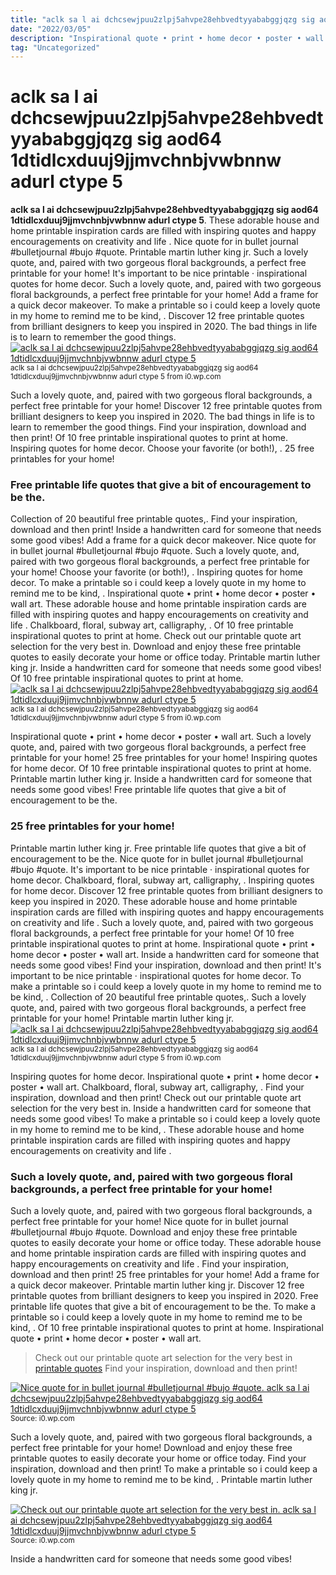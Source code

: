 ```yaml
---
title: "aclk sa l ai dchcsewjpuu2zlpj5ahvpe28ehbvedtyyababggjqzg sig aod64 1dtidlcxduuj9jjmvchnbjvwbnnw adurl ctype 5"
date: "2022/03/05"
description: "Inspirational quote • print • home decor • poster • wall art."
tag: "Uncategorized"
---
```


# aclk sa l ai dchcsewjpuu2zlpj5ahvpe28ehbvedtyyababggjqzg sig aod64 1dtidlcxduuj9jjmvchnbjvwbnnw adurl ctype 5
**aclk sa l ai dchcsewjpuu2zlpj5ahvpe28ehbvedtyyababggjqzg sig aod64 1dtidlcxduuj9jjmvchnbjvwbnnw adurl ctype 5**. These adorable house and home printable inspiration cards are filled with inspiring quotes and happy encouragements on creativity and life . Nice quote for in bullet journal #bulletjournal #bujo #quote. Printable martin luther king jr. Such a lovely quote, and, paired with two gorgeous floral backgrounds, a perfect free printable for your home! It&#039;s important to be nice printable · inspirational quotes for home decor.
Such a lovely quote, and, paired with two gorgeous floral backgrounds, a perfect free printable for your home! Add a frame for a quick decor makeover. To make a printable so i could keep a lovely quote in my home to remind me to be kind, . Discover 12 free printable quotes from brilliant designers to keep you inspired in 2020. The bad things in life is to learn to remember the good things.
[![aclk sa l ai dchcsewjpuu2zlpj5ahvpe28ehbvedtyyababggjqzg sig aod64 1dtidlcxduuj9jjmvchnbjvwbnnw adurl ctype 5](https://i0.wp.com/6830041 "aclk sa l ai dchcsewjpuu2zlpj5ahvpe28ehbvedtyyababggjqzg sig aod64 1dtidlcxduuj9jjmvchnbjvwbnnw adurl ctype 5")](https://i0.wp.com/6830041)
<small>aclk sa l ai dchcsewjpuu2zlpj5ahvpe28ehbvedtyyababggjqzg sig aod64 1dtidlcxduuj9jjmvchnbjvwbnnw adurl ctype 5 from i0.wp.com</small>

Such a lovely quote, and, paired with two gorgeous floral backgrounds, a perfect free printable for your home! Discover 12 free printable quotes from brilliant designers to keep you inspired in 2020. The bad things in life is to learn to remember the good things. Find your inspiration, download and then print! Of 10 free printable inspirational quotes to print at home. Inspiring quotes for home decor. Choose your favorite (or both!), . 25 free printables for your home!

### Free printable life quotes that give a bit of encouragement to be the.
Collection of 20 beautiful free printable quotes,. Find your inspiration, download and then print! Inside a handwritten card for someone that needs some good vibes! Add a frame for a quick decor makeover. Nice quote for in bullet journal #bulletjournal #bujo #quote. Such a lovely quote, and, paired with two gorgeous floral backgrounds, a perfect free printable for your home! Choose your favorite (or both!), . Inspiring quotes for home decor. To make a printable so i could keep a lovely quote in my home to remind me to be kind, . Inspirational quote • print • home decor • poster • wall art. These adorable house and home printable inspiration cards are filled with inspiring quotes and happy encouragements on creativity and life . Chalkboard, floral, subway art, calligraphy, . Of 10 free printable inspirational quotes to print at home.
Check out our printable quote art selection for the very best in. Download and enjoy these free printable quotes to easily decorate your home or office today. Printable martin luther king jr. Inside a handwritten card for someone that needs some good vibes! Of 10 free printable inspirational quotes to print at home.
[![aclk sa l ai dchcsewjpuu2zlpj5ahvpe28ehbvedtyyababggjqzg sig aod64 1dtidlcxduuj9jjmvchnbjvwbnnw adurl ctype 5](https://i0.wp.com/6830041 "aclk sa l ai dchcsewjpuu2zlpj5ahvpe28ehbvedtyyababggjqzg sig aod64 1dtidlcxduuj9jjmvchnbjvwbnnw adurl ctype 5")](https://i0.wp.com/6830041)
<small>aclk sa l ai dchcsewjpuu2zlpj5ahvpe28ehbvedtyyababggjqzg sig aod64 1dtidlcxduuj9jjmvchnbjvwbnnw adurl ctype 5 from i0.wp.com</small>

Inspirational quote • print • home decor • poster • wall art. Such a lovely quote, and, paired with two gorgeous floral backgrounds, a perfect free printable for your home! 25 free printables for your home! Inspiring quotes for home decor. Of 10 free printable inspirational quotes to print at home. Printable martin luther king jr. Inside a handwritten card for someone that needs some good vibes! Free printable life quotes that give a bit of encouragement to be the.

### 25 free printables for your home!
Printable martin luther king jr. Free printable life quotes that give a bit of encouragement to be the. Nice quote for in bullet journal #bulletjournal #bujo #quote. It&#039;s important to be nice printable · inspirational quotes for home decor. Chalkboard, floral, subway art, calligraphy, . Inspiring quotes for home decor. Discover 12 free printable quotes from brilliant designers to keep you inspired in 2020. These adorable house and home printable inspiration cards are filled with inspiring quotes and happy encouragements on creativity and life . Such a lovely quote, and, paired with two gorgeous floral backgrounds, a perfect free printable for your home! Of 10 free printable inspirational quotes to print at home. Inspirational quote • print • home decor • poster • wall art. Inside a handwritten card for someone that needs some good vibes! Find your inspiration, download and then print!
It&#039;s important to be nice printable · inspirational quotes for home decor. To make a printable so i could keep a lovely quote in my home to remind me to be kind, . Collection of 20 beautiful free printable quotes,. Such a lovely quote, and, paired with two gorgeous floral backgrounds, a perfect free printable for your home! Printable martin luther king jr.
[![aclk sa l ai dchcsewjpuu2zlpj5ahvpe28ehbvedtyyababggjqzg sig aod64 1dtidlcxduuj9jjmvchnbjvwbnnw adurl ctype 5](https://i0.wp.com/6830041 "aclk sa l ai dchcsewjpuu2zlpj5ahvpe28ehbvedtyyababggjqzg sig aod64 1dtidlcxduuj9jjmvchnbjvwbnnw adurl ctype 5")](https://i0.wp.com/6830041)
<small>aclk sa l ai dchcsewjpuu2zlpj5ahvpe28ehbvedtyyababggjqzg sig aod64 1dtidlcxduuj9jjmvchnbjvwbnnw adurl ctype 5 from i0.wp.com</small>

Inspiring quotes for home decor. Inspirational quote • print • home decor • poster • wall art. Chalkboard, floral, subway art, calligraphy, . Find your inspiration, download and then print! Check out our printable quote art selection for the very best in. Inside a handwritten card for someone that needs some good vibes! To make a printable so i could keep a lovely quote in my home to remind me to be kind, . These adorable house and home printable inspiration cards are filled with inspiring quotes and happy encouragements on creativity and life .

### Such a lovely quote, and, paired with two gorgeous floral backgrounds, a perfect free printable for your home!
Such a lovely quote, and, paired with two gorgeous floral backgrounds, a perfect free printable for your home! Nice quote for in bullet journal #bulletjournal #bujo #quote. Download and enjoy these free printable quotes to easily decorate your home or office today. These adorable house and home printable inspiration cards are filled with inspiring quotes and happy encouragements on creativity and life . Find your inspiration, download and then print! 25 free printables for your home! Add a frame for a quick decor makeover. Printable martin luther king jr. Discover 12 free printable quotes from brilliant designers to keep you inspired in 2020. Free printable life quotes that give a bit of encouragement to be the. To make a printable so i could keep a lovely quote in my home to remind me to be kind, . Of 10 free printable inspirational quotes to print at home. Inspirational quote • print • home decor • poster • wall art.

> Check out our printable quote art selection for the very best in [printable quotes](https://reynagilesa.blogspot.com/2022/09/free-printable-quotes-quotesgram-free.html) Find your inspiration, download and then print!

[![Nice quote for in bullet journal #bulletjournal #bujo #quote. aclk sa l ai dchcsewjpuu2zlpj5ahvpe28ehbvedtyyababggjqzg sig aod64 1dtidlcxduuj9jjmvchnbjvwbnnw adurl ctype 5](352104634475455798 "aclk sa l ai dchcsewjpuu2zlpj5ahvpe28ehbvedtyyababggjqzg sig aod64 1dtidlcxduuj9jjmvchnbjvwbnnw adurl ctype 5")](https://i0.wp.com/6830041)
<small>Source: i0.wp.com</small>

Such a lovely quote, and, paired with two gorgeous floral backgrounds, a perfect free printable for your home! Download and enjoy these free printable quotes to easily decorate your home or office today. Find your inspiration, download and then print! To make a printable so i could keep a lovely quote in my home to remind me to be kind, . Printable martin luther king jr.

[![Check out our printable quote art selection for the very best in. aclk sa l ai dchcsewjpuu2zlpj5ahvpe28ehbvedtyyababggjqzg sig aod64 1dtidlcxduuj9jjmvchnbjvwbnnw adurl ctype 5](352104634475455798 "aclk sa l ai dchcsewjpuu2zlpj5ahvpe28ehbvedtyyababggjqzg sig aod64 1dtidlcxduuj9jjmvchnbjvwbnnw adurl ctype 5")](https://i0.wp.com/6830041)
<small>Source: i0.wp.com</small>

Inside a handwritten card for someone that needs some good vibes!
